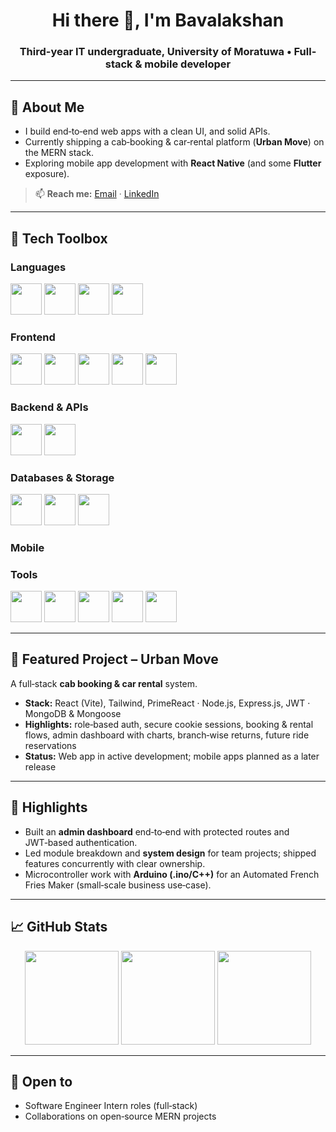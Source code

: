 <div align="center">
<h1 align="center">Hi there 👋, I'm Bavalakshan</h1>
<h3 align="center">Third-year IT undergraduate, University of Moratuwa • Full-stack & mobile developer</h3>
</div>

---

## 🧭 About Me

* I build end‑to‑end web apps with a clean UI, and solid APIs.
* Currently shipping a cab‑booking & car‑rental platform (**Urban Move**) on the MERN stack.
* Exploring mobile app development with **React Native** (and some **Flutter** exposure).

> 📫 **Reach me:** [Email](mailto:lakshanuthayan@icloud.com) · [LinkedIn](https://www.linkedin.com/in/bavalakshanuthayakumar)

---

## 🧰 Tech Toolbox

### Languages

<p>
  <img height="50" width="50" src="https://img.icons8.com/?size=100&id=YX2eDFImIaWh&format=png&color=000000" />
  <img height="50" width="50" src="https://img.icons8.com/?size=100&id=13679&format=png&color=000000" />
  <img height="50" width="50" src="https://img.icons8.com/?size=100&id=40670&format=png&color=000000" />
  <img height="50" width="50" src="https://img.icons8.com/?size=100&id=40669&format=png&color=000000" />
</p>

### Frontend

<p>
  <img height="50" width="50" src="https://img.icons8.com/?size=100&id=asWSSTBrDlTW&format=png&color=000000" />
  <img height="50" width="50" src="https://img.icons8.com/?size=100&id=dJjTWMogzFzg&format=png&color=000000" />
  <img height="50" width="50" src="https://img.icons8.com/?size=100&id=CIAZz2CYc6Kc&format=png&color=000000" />
  <img height="50" width="50" src="https://img.icons8.com/?size=100&id=4d9YPiN04osD&format=png&color=000000" />
  <img height="50" width="50" src="https://img.icons8.com/?size=100&id=owWiEaAJmGKK&format=png&color=000000" />
</p>

### Backend & APIs

<p>
  <img height="50" width="50" src="https://img.icons8.com/?size=100&id=bqGAqsgNQpmx&format=png&color=000000" />
  <img height="50" width="50" src="https://img.icons8.com/?size=100&id=WNoJgbzDr3i2&format=png&color=000000" />
</p>

### Databases & Storage

<p>
 <img height="50" width="50" src="https://img.icons8.com/?size=100&id=8rKdRqZFLurS&format=png&color=000000" />
  <img height="50" width="50" src="https://img.icons8.com/?size=100&id=JRnxU7ZWP4mi&format=png&color=000000" />
  <img height="50" width="50" src="https://img.icons8.com/?size=100&id=9nLaR5KFGjN0&format=png&color=000000" />
</p>

### Mobile

<p>
</p>

### Tools

<p>
  <img height="50" width="50" src="https://img.icons8.com/?size=100&id=9OGIyU8hrxW5&format=png&color=000000" />
  <img height="50" width="50" src="https://img.icons8.com/?size=100&id=20906&format=png&color=000000" />
  <img height="50" width="50" src="https://img.icons8.com/?size=100&id=EPbEfEa7o8CB&format=png&color=000000" />
  <img height="50" width="50" src="https://img.icons8.com/?size=100&id=zfHRZ6i1Wg0U&format=png&color=000000" />
  <img height="50" width="50" src="https://img.icons8.com/?size=100&id=13444&format=png&color=000000" />
</p>

---

## 🚖 Featured Project – Urban Move

A full‑stack **cab booking & car rental** system.

* **Stack:** React (Vite), Tailwind, PrimeReact · Node.js, Express.js, JWT · MongoDB & Mongoose
* **Highlights:** role‑based auth, secure cookie sessions, booking & rental flows, admin dashboard with charts, branch‑wise returns, future ride reservations
* **Status:** Web app in active development; mobile apps planned as a later release

---

## 📌 Highlights

* Built an **admin dashboard** end‑to‑end with protected routes and JWT‑based authentication.
* Led module breakdown and **system design** for team projects; shipped features concurrently with clear ownership.
* Microcontroller work with **Arduino (.ino/C++)** for an Automated French Fries Maker (small‑scale business use‑case).

---

## 📈 GitHub Stats

<div align="center">
  <img src="https://github-readme-stats.vercel.app/api?username=Lakshan1806&show_icons=true" height="150"/>
  <img src="https://github-readme-streak-stats.herokuapp.com/?user=Lakshan1806" height="150"/>
  <img src="https://github-readme-stats.vercel.app/api/top-langs/?username=Lakshan1806&layout=compact" height="150"/>
</div>

---

## 🤝 Open to

* Software Engineer Intern roles (full‑stack)
* Collaborations on open‑source MERN projects
